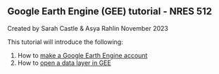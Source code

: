 ## Google Earth Engine (GEE) tutorial - NRES 512
Created by Sarah Castle & Asya Rahlin
November 2023

This tutorial will introduce the following:

1. How to [make a Google Earth Engine account](https://aarahlin.github.io/1)
2. How to [open a data layer in GEE](https://aarahlin.github.io/2)

